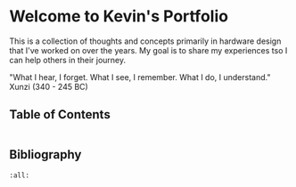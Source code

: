 # Welcome to Kevin's Portfolio

This is a collection of thoughts and concepts primarily in hardware design that I've worked on over the years. My goal is to share my experiences tso I can help others in their journey.


"What I hear, I forget. What I see, I remember. What I do, I understand." Xunzi (340 - 245 BC) 


## Table of Contents
```{tableofcontents}
```
## Bibliography

```{bibliography}
:all:
```